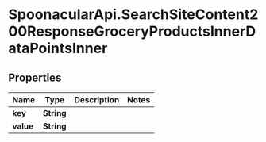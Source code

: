 # SpoonacularApi.SearchSiteContent200ResponseGroceryProductsInnerDataPointsInner

## Properties

Name | Type | Description | Notes
------------ | ------------- | ------------- | -------------
**key** | **String** |  | 
**value** | **String** |  | 


